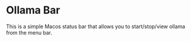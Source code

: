 # Ollama Bar

This is a simple Macos status bar that allows you to start/stop/view ollama from the menu bar.
